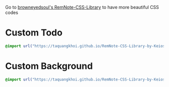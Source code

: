 Go to [browneyedsoul's RemNote-CSS-Library](https://github.com/browneyedsoul/RemNote-CSS-Library) to have more beautiful CSS codes

# Custom Todo
```css
@import url("https://taquangkhoi.github.io/RemNote-CSS-Library-by-Keios/Custom-Todo.css");
```
# Custom Background
```css
@import url("https://taquangkhoi.github.io/RemNote-CSS-Library-by-Keios/Custom-Background.css");
```